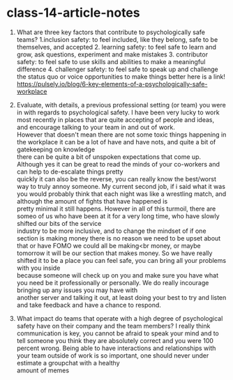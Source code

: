 # class-14-article-notes

1. What are three key factors that contribute to psychologically safe teams?
   1.inclusion safety: to feel included, like they belong, safe to be themselves, and accepted
    2. learning safety: to feel safe to learn and grow, ask questions, experiment and make mistakes
    3. contributor safety: to feel safe to use skills and abilities to make a meaningful difference
    4. challenger safety: to feel safe to speak up and challenge the status quo or voice opportunities to make things better
       here is a link! https://pulsely.io/blog/6-key-elements-of-a-psychologically-safe-workplace

2. Evaluate, with details, a previous professional setting (or team) you were in with regards to psychological safety.
I have been very lucky to work most recently in places that are quite accepting of people and ideas, and encourage talking to your team in and out of work.<br>
However that doesn't mean there are not some toxic things happening in the workplace it can be a lot of have and have nots, and quite a bit of gatekeeping on knowledge<br>
there can be quite a bit of unspoken expectations that come up. Although yes it can be great to read the minds of your co-workers and can help to de-escalate things pretty<br>
quickly it can also be the reverse, you can really know the best/worst way to truly annoy someone. 
My current second job, if i said what it was you would probably think that each night was like a wrestling match, and although the amount of fights that have happened is<br>
pretty minimal it still happens. However in all of this turmoil, there are someo of us who have been at it for a very long time, who have slowly shifted our bits of the service<br>
industry to be more inclusive, and to change the mindset of if one section is making money there is no reason we need to be upset about that or have FOMO we could all be making<br
money, or maybe tomorrow it will be our section that makes money. So we have really shifted it to be a place you can feel safe, you can bring all your problems with you inside<br>
because someone will check up on you and make sure you have what you need be it professionally or personally. We do really incourage bringing up any issues you may have with<br>
another server and talking it out, at least doing your best to try and listen and take feedback and have a chance to respond. 

3. What impact do teams that operate with a high degree of psychological safety have on their company and the team members?
I really think communication is key, you cannot be afraid to speak your mind and to tell someone you think they are absolutely correct and you were 100 percent wrong.
Being able to have interactions and relationships with your team outside of work is so important, one should never under estimate a groupchat with a healthy<br>
amount of memes
